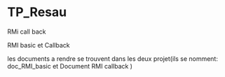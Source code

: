 # TP_Resau
RMi call back

RMI basic et Callback

les documents a rendre se trouvent dans les deux projet(ils se nomment: doc_RMI_basic et Document RMI callback )
